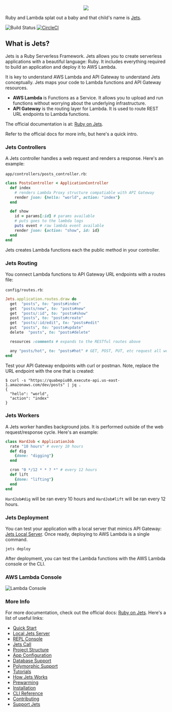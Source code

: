 <div align="center">
  <a href="http://rubyonjets.com"><img src="http://rubyonjets.com/img/logos/jets-logo.png" /></a>
</div>

Ruby and Lambda splat out a baby and that child's name is [Jets](http://rubyonjets.com/).

![Build Status](https://codebuild.us-west-2.amazonaws.com/badges?uuid=eyJlbmNyeXB0ZWREYXRhIjoiUE12K3ljQTFQUjVpRW0reGhGVHVQdkplTHlOdUtENnBya2JhVWVXaFIvTU92MlBtV3hIUE9pb25jWGw0MS9jN2RXMERKRHh5Nzhvd01Za0NyeUs5SCtzPSIsIml2UGFyYW1ldGVyU3BlYyI6IkMybEJFaXdzejJEaHNWVmEiLCJtYXRlcmlhbFNldFNlcmlhbCI6MX0%3D&branch=master)
[![CircleCI](https://circleci.com/gh/tongueroo/jets.svg?style=svg)](https://circleci.com/gh/tongueroo/jets)

## What is Jets?

Jets is a Ruby Serverless Framework.  Jets allows you to create serverless applications with a beautiful language: Ruby.  It includes everything required to build an application and deploy it to AWS Lambda.

It is key to understand AWS Lambda and API Gateway to understand Jets conceptually.  Jets maps your code to Lambda functions and API Gateway resources.

* **AWS Lambda** is Functions as a Service. It allows you to upload and run functions without worrying about the underlying infrastructure.
* **API Gateway** is the routing layer for Lambda. It is used to route REST URL endpoints to Lambda functions.

The official documentation is at: [Ruby on Jets](http://rubyonjets.com).

Refer to the official docs for more info, but here's a quick intro.

### Jets Controllers

A Jets controller handles a web request and renders a response.  Here's an example:

`app/controllers/posts_controller.rb`:

```ruby
class PostsController < ApplicationController
  def index
    # renders Lambda Proxy structure compatiable with API Gateway
    render json: {hello: "world", action: "index"}
  end

  def show
    id = params[:id] # params available
    # puts goes to the lambda logs
    puts event # raw lambda event available
    render json: {action: "show", id: id}
  end
end
```

Jets creates Lambda functions each the public method in your controller.

### Jets Routing

You connect Lambda functions to API Gateway URL endpoints with a routes file:

`config/routes.rb`:

```ruby
Jets.application.routes.draw do
  get  "posts", to: "posts#index"
  get  "posts/new", to: "posts#new"
  get  "posts/:id", to: "posts#show"
  post "posts", to: "posts#create"
  get  "posts/:id/edit", to: "posts#edit"
  put  "posts", to: "posts#update"
  delete  "posts", to: "posts#delete"

  resources :comments # expands to the RESTful routes above

  any "posts/hot", to: "posts#hot" # GET, POST, PUT, etc request all work
end
```

Test your API Gateway endpoints with curl or postman. Note, replace the URL endpoint with the one that is created:

	$ curl -s "https://quabepiu80.execute-api.us-east-1.amazonaws.com/dev/posts" | jq .
	{
	  "hello": "world",
	  "action": "index"
	}

### Jets Workers

A Jets worker handles background jobs.  It is performed outside of the web request/response cycle. Here's an example:

```ruby
class HardJob < ApplicationJob
  rate "10 hours" # every 10 hours
  def dig
    {done: "digging"}
  end

  cron "0 */12 * * ? *" # every 12 hours
  def lift
    {done: "lifting"}
  end
end
```

`HardJob#dig` will be ran every 10 hours and `HardJob#lift` will be ran every 12 hours.

### Jets Deployment

You can test your application with a local server that mimics API Gateway: [Jets Local Server](http://rubyonjets.com/docs/local-server/). Once ready, deploying to AWS Lambda is a single command.

	jets deploy

After deployment, you can test the Lambda functions with the AWS Lambda console or the CLI.

### AWS Lambda Console

![Lambda Console](https://s3.amazonaws.com/boltops-demo/images/screenshots/lambda-console-posts-controller-index.png)

### More Info

For more documentation, check out the official docs: [Ruby on Jets](http://rubyonjets.com/).  Here's a list of useful links:

* [Quick Start](http://rubyonjets.com/quick-start/)
* [Local Jets Server](http://rubyonjets.com/docs/local-server/)
* [REPL Console](http://rubyonjets.com/docs/repl-console/)
* [Jets Call](http://rubyonjets.com/docs/jets-call/)
* [Project Structure](http://rubyonjets.com/project-structure/)
* [App Configuration](http://rubyonjets.com/app-config/)
* [Database Support](http://rubyonjets.com/docs/database-support/)
* [Polymorphic Support](http://rubyonjets.com/docs/polymorphic-support/)
* [Tutorials](http://rubyonjets.com/docs/tutorials/)
* [How Jets Works](http://rubyonjets.com/docs/how-jets-works/)
* [Prewarming](http://rubyonjets.com/docs/prewarming/)
* [Installation](http://rubyonjets.com/docs/install/)
* [CLI Reference](http://rubyonjets.com/reference/)
* [Contributing](http://rubyonjets.com/docs/contributing/)
* [Support Jets](http://rubyonjets.com/support-jets/)
